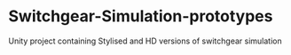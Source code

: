 # Switchgear-Simulation-prototypes
Unity project containing Stylised and HD versions of switchgear simulation
